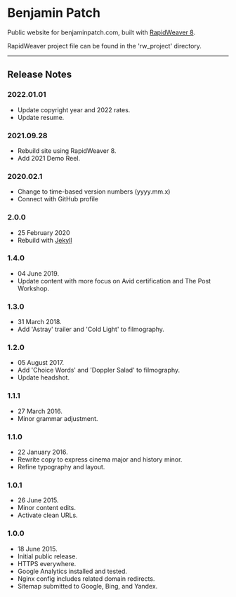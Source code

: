 # Benjamin Patch
Public website for benjaminpatch.com, built with
[RapidWeaver 8](https://www.realmacsoftware.com/rapidweaver/).

RapidWeaver project file can be found in the 'rw_project' directory.

---

## Release Notes

### 2022.01.01
* Update copyright year and 2022 rates.
* Update resume.

### 2021.09.28
* Rebuild site using RapidWeaver 8.
* Add 2021 Demo Reel.

### 2020.02.1
* Change to time-based version numbers (yyyy.mm.x)
* Connect with GitHub profile 

### 2.0.0
* 25 February 2020
* Rebuild with [Jekyll](https://jekyllrb.com/)

### 1.4.0
* 04 June 2019.
* Update content with more focus on Avid certification and The Post Workshop.

### 1.3.0
* 31 March 2018.
* Add 'Astray' trailer and 'Cold Light' to filmography.

### 1.2.0
* 05 August 2017.
* Add 'Choice Words' and 'Doppler Salad' to filmography.
* Update headshot.

### 1.1.1
* 27 March 2016.
* Minor grammar adjustment.

### 1.1.0
* 22 January 2016.
* Rewrite copy to express cinema major and history minor.
* Refine typography and layout.

### 1.0.1
* 26 June 2015.
* Minor content edits.
* Activate clean URLs.

### 1.0.0
* 18 June 2015.
* Initial public release.
* HTTPS everywhere.
* Google Analytics installed and tested.
* Nginx config includes related domain redirects.
* Sitemap submitted to Google, Bing, and Yandex.
